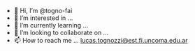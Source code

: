 - 👋 Hi, I’m @togno-fai
- 👀 I’m interested in ...
- 🌱 I’m currently learning ...
- 💞️ I’m looking to collaborate on ...
- 📫 How to reach me ... lucas.tognozzi@est.fi.uncoma.edu.ar

<!---
togno-fai/togno-fai is a ✨ special ✨ repository because its `README.md` (this file) appears on your GitHub profile.
You can click the Preview link to take a look at your changes.
--->
